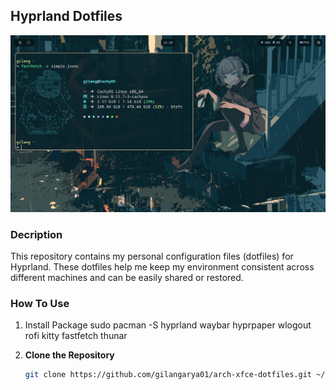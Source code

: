 ## Hyprland Dotfiles

![image](./preview.png)

### Decription

This repository contains my personal configuration files (dotfiles) for Hyprland. These dotfiles help me keep my environment consistent across different machines and can be easily shared or restored.

### How To Use

1. Install Package
sudo pacman -S hyprland waybar hyprpaper wlogout rofi kitty fastfetch thunar

1. **Clone the Repository**

   ```sh
   git clone https://github.com/gilangarya01/arch-xfce-dotfiles.git ~/
    ```
